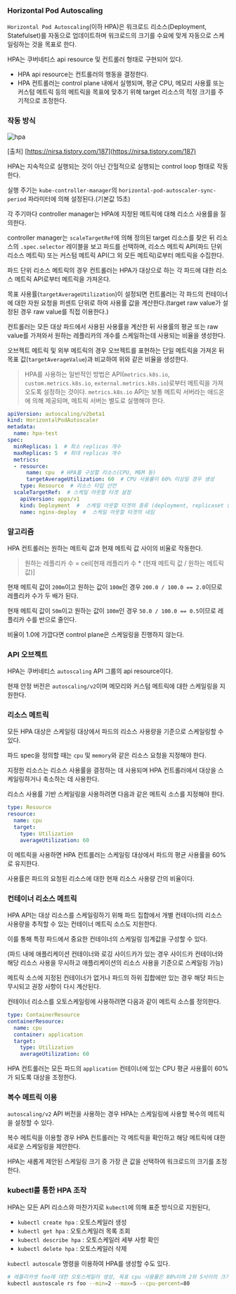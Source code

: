 ### Horizontal Pod Autoscaling

`Horizontal Pod Autoscaling`(이하 HPA)은 워크로드 리소스(Deployment, Statefulset)를 자동으로 업데이트하며 워크로드의 크기를 수요에 맞게 자동으로 스케일링하는 것을 목표로 한다.

HPA는 쿠버네티스 api resource  및 컨트롤러 형태로 구현되어 있다.

- HPA api resource는 컨트롤러의 행동을 결정한다.
- HPA 컨트롤러는 control plane 내에서 실행되며, 평균 CPU, 메모리 사용률 또는 커스텀 메트릭 등의 메트릭을 목표에 맞추기 위해 target 리소스의 적정 크기를 주기적으로 조정한다.

### 작동 방식

![hpa](https://user-images.githubusercontent.com/59433441/203480670-ea9456e9-c854-4405-8be4-48ee3878b0aa.png)

[출처] [https://nirsa.tistory.com/187](https://nirsa.tistory.com/187)

HPA는 지속적으로 실행되는 것이 아닌 간헐적으로 실행되는 control loop 형태로 작동한다.

실행 주기는 `kube-controller-manager`의 `horizontal-pod-autoscaler-sync-period` 파라미터에 의해 설정된다.(기본값 15초)

각 주기마다 controller manager는 HPA에 지정된 메트릭에 대해 리소스 사용률을 질의한다.

controller manager는 `scaleTargetRef`에 의해 정의된 target 리소스를 찾은 뒤 리소스의 `.spec.selector` 레이블을 보고 파드를 선택하며, 리소스 메트릭 API(파드 단위 리소스 메트릭) 또는 커스텀 메트릭 API(그 외 모든 메트릭)로부터 메트릭을 수집한다.

파드 단위 리소스 메트릭의 경우 컨트롤러는 HPA가 대상으로 하는 각 파드에 대한 리소스 메트릭  API로부터 메트릭을 가져온다.

목표 사용률(`targetAverageUtilization`)이 설정되면 컨트롤러는 각 파드의 컨테이너에 대한 자원 요청을 퍼센트 단위로 하여 사용률 값을 계산한다.(target raw value가 설정된 경우 raw value를 직접 이용한다.)

컨트롤러는 모든 대상 파드에서 사용된 사용률을 계산한 뒤 사용률의 평균 또는 raw value를 가져와서 원하는 레플리카의 개수를 스케일하는데 사용되는 비율을 생성한다.

오브젝트 메트릭 및 외부 메트릭의 경우 오브젝트를 표현하는 단일 메트릭을 가져온 뒤 목표 값(`targetAverageValue`)과 비교하여 위와 같은 비율을 생성한다.

> HPA를 사용하는 일반적인 방법은 API(`metrics.k8s.io`, `custom.metrics.k8s.io`, `external.metrics.k8s.io`)로부터 메트릭을 가져오도록 설정하는 것이다.
> `metrics.k8s.io` API는 보통 메트릭 서버라는 애드온에 의해 제공되며, 메트릭 서버는 별도로 실행해야 한다.

```yaml
apiVersion: autoscaling/v2beta1
kind: HorizontalPodAutoscaler
metadata:
  name: hpa-test
spec:
  minReplicas: 1  # 최소 replicas 개수
  maxReplicas: 5  # 최대 replicas 개수
  metrics:
  - resource:
      name: cpu  # HPA를 구성할 리소스(CPU, MEM 등)
      targetAverageUtilization: 60  # CPU 사용률이 60% 이상일 경우 생성
    type: Resource  # 리소스 타입 선언
  scaleTargetRef:  # 스케일 아웃할 타겟 설정
    apiVersion: apps/v1
    kind: Deployment  #  스케일 아웃할 타겟의 종류 (deployment, replicaset 등)
    name: nginx-deploy  #  스케일 아웃할 타겟의 네임
```

### 알고리즘

HPA 컨트롤러는 원하는 메트릭 값과 현재 메트릭 값 사이의 비율로 작동한다.

> 원하는 레플리카 수 = ceil[현재 레플리카 수 * (현재 메트릭 값 / 원하는 메트릭 값)]

현재 메트릭 값이 `200m`이고 원하는 값이 `100m`인 경우 `200.0 / 100.0 == 2.0`이므로 레플리카 수가 두 배가 된다.

현재 메트릭 값이 `50m`이고 원하는 값이 `100m`인 경우 `50.0 / 100.0 == 0.5`이므로 레플리카 수를 반으로 줄인다.

비율이 1.0에 가깝다면 control plane은 스케일링을 진행하지 않는다.

### API 오브젝트

HPA는 쿠버네티스 `autoscaling` API 그룹의 api resource이다.

현재 안정 버전은 `autoscaling/v2`이며 메모리와 커스텀 메트릭에 대한 스케일링을 지원한다.

### 리소스 메트릭

모든 HPA 대상은 스케일링 대상에서 파드의 리소스 사용량을 기준으로 스케일링할 수 있다.

파드 spec을 정의할 때는 `cpu` 및 `memory`와 같은 리소스 요청을 지정해야 한다.

지정한 리소스는 리소스 사용률을 결정하는 데 사용되며 HPA 컨트롤러에서 대상을 스케일링하거나 축소하는 데 사용한다.

리소스 사용률 기반 스케일링을 사용하려면 다음과 같은 메트릭 소스를 지정해야 한다.

```yaml
type: Resource
resource:
  name: cpu
  target:
    type: Utilization
    averageUtilization: 60
```

이 메트릭을 사용하면 HPA 컨트롤러는 스케일링 대상에서 파드의 평균 사용률을 60%로 유지한다.

사용률은 파드의 요청된 리소스에 대한 현재 리소스 사용량 간의 비율이다.

### 컨테이너 리소스 메트릭

HPA API는 대상 리소스를 스케일링하기 위해 파드 집합에서 개별 컨테이너의 리소스 사용량을 추적할 수 있는 컨테이너 메트릭 소스도 지원한다.

이를 통해 특정 파드에서 중요한 컨테이너의 스케일링 임계값을 구성할 수 있다.

(파드 내에 애플리케이션 컨테이너와 로깅 사이드카가 있는 경우 사이드카 컨테이너와 해당 리소스 사용을 무시하고 애플리케이션의 리소스 사용을 기준으로 스케일링 가능)

메트릭 소스에 지정된 컨테이너가 없거나 파드의 하위 집합에만 있는 경우 해당 파드는 무시되고 권장 사항이 다시 계산된다.

컨테이너 리소스를 오토스케일링에 사용하려면 다음과 같이 메트릭 소스를 정의한다.

```yaml
type: ContainerResource
containerResource:
  name: cpu
  container: application
  target:
    type: Utilization
    averageUtilization: 60
```

HPA 컨트롤러는 모든 파드의 `application` 컨테이너에 있는 CPU 평균 사용률이 60%가 되도록 대상을 조정한다.

### 복수 메트릭 이용

`autoscaling/v2` API 버전을 사용하는 경우 HPA는 스케일링에 사용할 복수의 메트릭을 설정할 수 있다.

복수 메트릭을 이용할 경우 HPA 컨트롤러는 각 메트릭을 확인하고 해당 메트릭에 대한 새로운 스케일링을 제안한다.

HPA는 새롭게 제안된 스케일링 크기 중 가장 큰 값을 선택하여 워크로드의 크기를 조정한다.

### kubectl를 통한 HPA 조작

HPA는 모든 API 리소스와 마찬가지로 `kubectl`에 의해 표준 방식으로 지원된다,

- `kubectl create hpa` : 오토스케일러 생성
- `kubectl get hpa` : 오토스케일러 목록 조회
- `kubectl describe hpa` : 오토스케일러 세부 사항 확인
- `kubectl delete hpa` : 오토스케일러 삭제

`kubectl autoscale` 명령을 이용하여 HPA를 생성할 수도 있다.

```bash
# 레플리카셋 foo에 대한 오토스케일러 생성, 목표 cpu 사용률은 80%이며 2와 5사이의 크기를 갖는다.
kubectl austoscale rs foo --min=2 --max=5 --cpu-percent=80
```